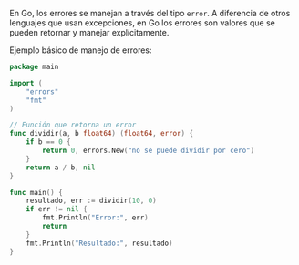 En Go, los errores se manejan a través del tipo `error`. A diferencia de otros lenguajes que usan excepciones, en Go los errores son valores que se pueden retornar y manejar explícitamente.

Ejemplo básico de manejo de errores:

```go
package main

import (
	"errors"
	"fmt"
)

// Función que retorna un error
func dividir(a, b float64) (float64, error) {
	if b == 0 {
		return 0, errors.New("no se puede dividir por cero")
	}
	return a / b, nil
}

func main() {
	resultado, err := dividir(10, 0)
	if err != nil {
		fmt.Println("Error:", err)
		return
	}
	fmt.Println("Resultado:", resultado)
}

```

